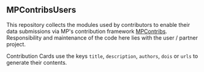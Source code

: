 MPContribsUsers
---------------

This repository collects the modules used by contributors to enable their data
submissions via MP's contribution framework
[MPContribs](https://github.com/materialsproject/MPContribs). Responsibility
and maintenance of the code here lies with the user / partner project.

Contribution Cards use the keys `title`, `description`, `authors`, `dois` or `urls` to
generate their contents.
